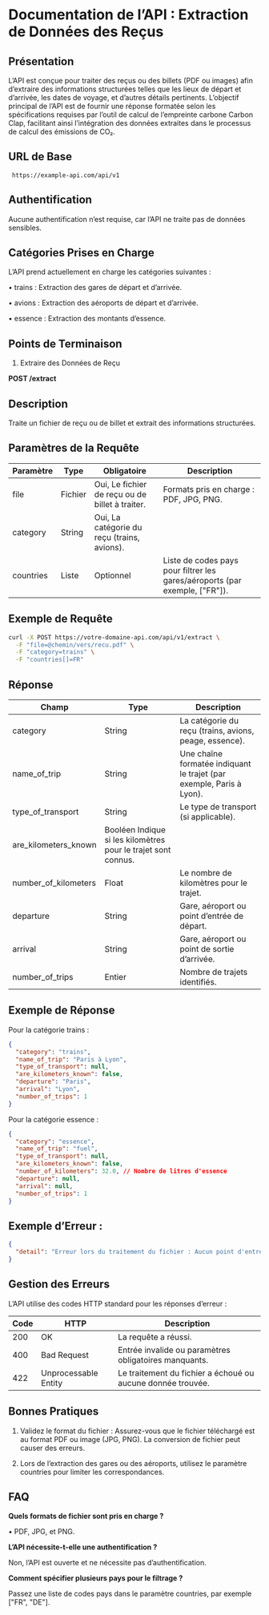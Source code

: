 # Documentation de l’API : Extraction de Données des Reçus

## Présentation

L’API est conçue pour traiter des reçus ou des billets (PDF ou images) afin d’extraire des informations structurées telles que les lieux de départ et d’arrivée, les dates de voyage, et d’autres détails pertinents. L’objectif principal de l’API est de fournir une réponse formatée selon les spécifications requises par l’outil de calcul de l’empreinte carbone Carbon Clap, facilitant ainsi l’intégration des données extraites dans le processus de calcul des émissions de CO₂.

## URL de Base

``` https://example-api.com/api/v1```

## Authentification

Aucune authentification n’est requise, car l’API ne traite pas de données sensibles.

## Catégories Prises en Charge

L’API prend actuellement en charge les catégories suivantes :

•	trains : Extraction des gares de départ et d’arrivée.

•	avions : Extraction des aéroports de départ et d’arrivée.

•	essence : Extraction des montants d’essence.

## Points de Terminaison

1. Extraire des Données de Reçu

**POST /extract**

## Description

Traite un fichier de reçu ou de billet et extrait des informations structurées.

## Paramètres de la Requête

|Paramètre|	Type|	Obligatoire|	Description|
|---|---|---|---|
|file	|Fichier|	Oui,	Le fichier de reçu ou de billet à traiter.| Formats pris en charge : PDF, JPG, PNG.
|category|	String|	Oui,	La catégorie du reçu (trains, avions).|
|countries|	Liste|	Optionnel|	Liste de codes pays pour filtrer les gares/aéroports (par exemple, ["FR"]).

## Exemple de Requête

```bash
curl -X POST https://votre-domaine-api.com/api/v1/extract \
  -F "file=@chemin/vers/recu.pdf" \
  -F "category=trains" \
  -F "countries[]=FR"
```

## Réponse

|Champ|	Type|	Description|
|---|---|---|
|category|	String|	La catégorie du reçu (trains, avions, peage, essence).|
|name_of_trip|	String|	Une chaîne formatée indiquant le trajet (par exemple, Paris à Lyon).|
|type_of_transport|	String|	Le type de transport (si applicable).|
|are_kilometers_known|	Booléen	Indique si les kilomètres pour le trajet sont connus.|
|number_of_kilometers| Float|	Le nombre de kilomètres pour le trajet.|
|departure|	String|	Gare, aéroport ou point d’entrée de départ.|
|arrival|	String|	Gare, aéroport ou point de sortie d’arrivée.|
|number_of_trips|	Entier|	Nombre de trajets identifiés.|

## Exemple de Réponse

Pour la catégorie trains :

```json
{
  "category": "trains",
  "name_of_trip": "Paris à Lyon",
  "type_of_transport": null,
  "are_kilometers_known": false,
  "departure": "Paris",
  "arrival": "Lyon",
  "number_of_trips": 1
}
```

Pour la catégorie essence :

```json
{
  "category": "essence",
  "name_of_trip": "fuel",
  "type_of_transport": null,
  "are_kilometers_known": false,
  "number_of_kilometers": 32.0, // Nombre de litres d'essence
  "departure": null,
  "arrival": null,
  "number_of_trips": 1
}
```

## Exemple d’Erreur :

```json
{
  "detail": "Erreur lors du traitement du fichier : Aucun point d'entrée ou de sortie valide trouvé dans le fichier."
}
```

## Gestion des Erreurs

L’API utilise des codes HTTP standard pour les réponses d’erreur :

|Code| HTTP|	Description|
|---|---|---|
|200 |OK	|La requête a réussi.|
|400| Bad Request|	Entrée invalide ou paramètres obligatoires manquants.|
|422| Unprocessable Entity|	Le traitement du fichier a échoué ou aucune donnée trouvée.|

## Bonnes Pratiques

1.	Validez le format du fichier :
Assurez-vous que le fichier téléchargé est au format PDF ou image (JPG, PNG). La conversion de fichier peut causer des erreurs.

2.	Lors de l’extraction des gares ou des aéroports, utilisez le paramètre countries pour limiter les correspondances.


## FAQ

**Quels formats de fichier sont pris en charge ?**

•	PDF, JPG, et PNG.

**L’API nécessite-t-elle une authentification ?**

Non, l’API est ouverte et ne nécessite pas d’authentification.

**Comment spécifier plusieurs pays pour le filtrage ?**

Passez une liste de codes pays dans le paramètre countries, par exemple ["FR", "DE"].



